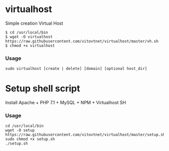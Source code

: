 # virtualhost
Simple creation Virtual Host

```
$ cd /usr/local/bin
$ wget -O virtualhost https://raw.githubusercontent.com/vitovtnet/virtualhost/master/vh.sh
$ chmod +x virtualhost 
```

### Usage

```
sudo virtualhost [create | delete] [domain] [optional host_dir]
```

# Setup shell script

Install Apache + PHP 7.1 + MySQL + NPM + Virtualhost SH

### Usage

```
cd /usr/local/bin
wget -O setup https://raw.githubusercontent.com/vitovtnet/virtualhost/master/setup.sh
sudo chmod +x setup.sh
./setup.sh

```

